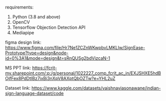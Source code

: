 requirements:
  1. Python (3.8 and above)
  2. OpenCV
  3. Tensorflow Objection Detection API
  4. Mediapipe

figma design link: https://www.figma.com/file/Hr7Ne1ZCZnWKwpbvLMKLlw/SignEase-Prototype?type=design&node-id=0%3A1&mode=design&t=sRnQUSg2bdVizcaN-1

MS PPT link: https://fcrit-my.sharepoint.com/:p:/g/personal/1022227_comp_fcrit_ac_in/EXJSHXE5hdBOjfFex8PdDtIBz7ixBi3nXpV8AXptQbOZTw?e=YHL2uZ

Dataset link: https://www.kaggle.com/datasets/vaishnaviasonawane/indian-sign-language-dataset/code
